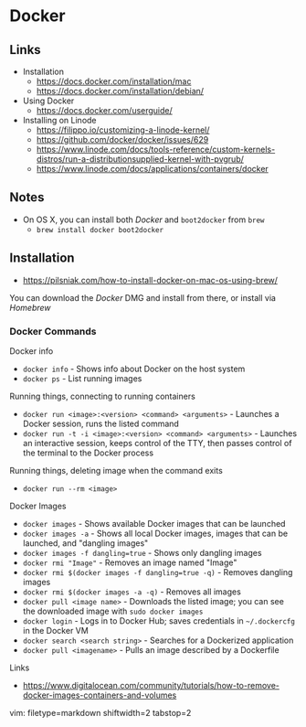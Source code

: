 # Docker #

## Links ##
- Installation
  - https://docs.docker.com/installation/mac
  - https://docs.docker.com/installation/debian/
- Using Docker
  - https://docs.docker.com/userguide/
- Installing on Linode
  - https://filippo.io/customizing-a-linode-kernel/
  - https://github.com/docker/docker/issues/629
  - https://www.linode.com/docs/tools-reference/custom-kernels-distros/run-a-distributionsupplied-kernel-with-pvgrub/
  - https://www.linode.com/docs/applications/containers/docker

## Notes ##
- On OS X, you can install both _Docker_ and `boot2docker` from `brew`
  - `brew install docker boot2docker`

## Installation ##
- https://pilsniak.com/how-to-install-docker-on-mac-os-using-brew/

You can download the _Docker_ DMG and install from there, or install via
_Homebrew_

### Docker Commands ###
Docker info
- `docker info` - Shows info about Docker on the host system
- `docker ps` - List running images

Running things, connecting to running containers
- `docker run <image>:<version> <command> <arguments>` - Launches a
  Docker session, runs the listed command
- `docker run -t -i <image>:<version> <command> <arguments>` - Launches
  an interactive session, keeps control of the TTY, then passes control of the
  terminal to the Docker process

Running things, deleting image when the command exits
- `docker run --rm <image>`

Docker Images
- `docker images` - Shows available Docker images that can be launched
- `docker images -a` - Shows all local Docker images, images that can be
  launched, and "dangling images"
- `docker images -f dangling=true` - Shows only dangling images
- `docker rmi "Image"` - Removes an image named "Image"
- `docker rmi $(docker images -f dangling=true -q)` - Removes dangling images
- `docker rmi $(docker images -a -q)` - Removes all images
- `docker pull <image name>` - Downloads the listed image; you can see
  the downloaded image with `sudo docker images`
- `docker login` - Logs in to Docker Hub; saves credentials in `~/.dockercfg`
  in the Docker VM
- `docker search <search string>` - Searches for a Dockerized application
- `docker pull <imagename>` - Pulls an image described by a Dockerfile

Links
- https://www.digitalocean.com/community/tutorials/how-to-remove-docker-images-containers-and-volumes

vim: filetype=markdown shiftwidth=2 tabstop=2

